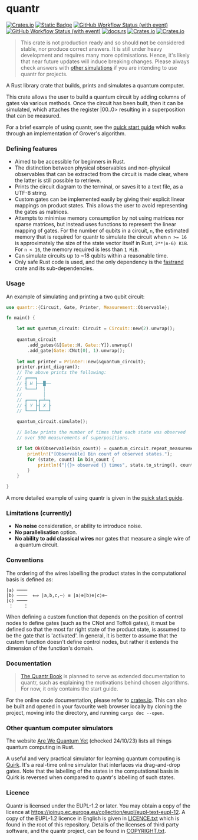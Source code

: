 # quantr

[![Crates.io](https://img.shields.io/crates/v/quantr?style=flat-square&color=%23B94700)](https://crates.io/crates/quantr)
[![Static Badge](https://img.shields.io/badge/version%20-%201.75.0%20-%20white?style=flat-square&logo=rust&color=%23B94700)](https://releases.rs/)
[![GitHub Workflow Status (with event)](https://img.shields.io/github/actions/workflow/status/a-barlow/quantr/rust.yml?style=flat-square&label=tests&color=%2349881B)](https://github.com/a-barlow/quantr/actions/workflows/rust.yml)
[![GitHub Workflow Status (with event)](https://img.shields.io/github/actions/workflow/status/a-barlow/quantr/rust_dev.yml?style=flat-square&label=tests%20(dev)&color=%2349881B)](https://github.com/a-barlow/quantr/actions/workflows/rust_dev.yml)
[![docs.rs](https://img.shields.io/docsrs/quantr?style=flat-square&color=%2349881B)](https://crates.io/crates/quantr)
[![Crates.io](https://img.shields.io/crates/d/quantr?style=flat-square&color=%23009250)](https://crates.io/crates/quantr)
[![Crates.io](https://img.shields.io/crates/l/quantr?style=flat-square&label=licence&color=%23009982)](https://joinup.ec.europa.eu/collection/eupl)

> This crate is not production ready and so should **not** be considered
> stable, nor produce correct answers. It is still under heavy
> development and requires many more optimisations. Hence, it's likely 
> that near future updates will induce breaking changes. Please 
> always check answers with 
> [other simulations](#other-quantum-computer-simulators) if you are 
> intending to use quantr for projects.  

A Rust library crate that builds, prints and simulates a quantum
computer.

This crate allows the user to build a quantum circuit by adding columns
of gates via various methods. Once the circuit has been built, then it
can be simulated, which attaches the register |00..0> resulting in a
superposition that can be measured.

For a brief example of using quantr, see the 
[quick start guide](QUICK_START.md) which walks through an
implementation of Grover's algorithm.

### Defining features

- Aimed to be accessible for beginners in Rust.
- The distinction between physical observables and non-physical
  observables that can be extracted from the circuit is made clear,
  where the latter is still possible to retrieve. 
- Prints the circuit diagram to the terminal, or saves it to a text
  file, as a UTF-8 string.
- Custom gates can be implemented easily by giving their explicit linear
  mappings on product states. This allows the user to avoid representing
  the gates as matrices.
- Attempts to minimise memory consumption by not using matrices nor
  sparse matrices, but instead uses functions to represent the linear
  mapping of gates. For the number of qubits in a circuit, `n`, the
  estimated memory that is required for quantr to simulate the circuit
  when `n >= 16` is approximately the size of the state vector itself in
  Rust, `2**(n-6) KiB`. For `n < 16`, the memory required is less than
  `1 MiB`.
- Can simulate circuits up to ~18 qubits within a reasonable time.
- Only safe Rust code is used, and the only dependency is the
  [fastrand](https://crates.io/crates/fastrand) crate and its
  sub-dependencies.

### Usage

An example of simulating and printing a two qubit circuit:

```rust
use quantr::{Circuit, Gate, Printer, Measurement::Observable};

fn main() {

    let mut quantum_circuit: Circuit = Circuit::new(2).unwrap();
    
    quantum_circuit 
        .add_gates(&[Gate::H, Gate::Y]).unwrap()
        .add_gate(Gate::CNot(0), 1).unwrap();
    
    let mut printer = Printer::new(&quantum_circuit);
    printer.print_diagram();
    // The above prints the following:
    // ┏━━━┓     
    // ┨ H ┠──█──
    // ┗━━━┛  │  
    //        │  
    // ┏━━━┓┏━┷━┓
    // ┨ Y ┠┨ X ┠
    // ┗━━━┛┗━━━┛

    quantum_circuit.simulate();

    // Below prints the number of times that each state was observed 
    // over 500 measurements of superpositions.

    if let Ok(Observable(bin_count)) = quantum_circuit.repeat_measurement(500) {
        println!("[Observable] Bin count of observed states.");
        for (state, count) in bin_count {
            println!("|{}> observed {} times", state.to_string(), count);
        }
    }

}
```

A more detailed example of using quantr is given in the [quick start
guide](QUICK_START.md).
 
### Limitations (currently)

- **No noise** consideration, or ability to introduce noise.
- **No parallelisation** option.
- **No ability to add classical wires** nor gates that measure a
  single wire of a quantum circuit.

### Conventions

The ordering of the wires labelling the product states in the
computational basis is defined as:

``` text 
|a⟩ ──── 
|b⟩ ────  ⟺ |a,b,c,⋯⟩ ≡ |a⟩⊗|b⟩⊗|c⟩⊗⋯ 
|c⟩ ────
 ⋮    ⋮
```

When defining a custom function that depends on the position of control
nodes to define gates (such as the CNot and Toffoli gates), it must be
defined so that the most far right state of the product state, is
assumed to be the gate that is 'activated'. In general, it is better to
assume that the custom function doesn't define control nodes, but rather 
it extends the dimension of the function's domain. 

### Documentation 

> [The Quantr Book](https://a-barlow.github.io/quantr-book/) is planned
> to serve as extended documentation to quantr, such as explaining the
> motivations behind chosen algorithms. For now, it only contains the
> start guide.

For the online code documentation, please refer to 
[crates.io](https://crates.io/crates/quantr). This can also be built and 
opened in your favourite web browser locally by cloning the project, 
moving into the directory, and running `cargo doc --open`. 

### Other quantum computer simulators 

The website [Are We Quantum Yet](https://arewequantumyet.github.io)
(checked 24/10/23) lists all things quantum computing in Rust. 

A useful and very practical simulator for learning quantum computing is
[Quirk](https://algassert.com/quirk). It's a real-time online simulator
that interfaces via drag-and-drop gates. Note that the labelling of the
states in the computational basis in Quirk is reversed when compared to
quantr's labelling of such states.

### Licence 

Quantr is licensed under the EUPL-1.2 or later. You may obtain a copy of
the licence at
<https://joinup.ec.europa.eu/collection/eupl/eupl-text-eupl-12>. A copy
of the EUPL-1.2 licence in English is given in
[LICENCE.txt](LICENCE.txt) which is found in the root of this
repository. Details of the licenses of third party software, and the
quantr project, can be found in [COPYRIGHT.txt](COPYRIGHT.txt).
 
